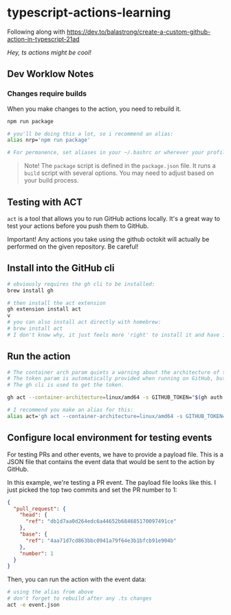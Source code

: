 # typescript-actions-learning

Following along with <https://dev.to/balastrong/create-a-custom-github-action-in-typescript-21ad>

_Hey, ts actions might be cool!_

## Dev Worklow Notes

### Changes require builds

When you make changes to the action, you need to rebuild it.

```bash
npm run package

# you'll be doing this a lot, so i recommend an alias:
alias nrp='npm run package'

# For permanence, set aliases in your ~/.bashrc or wherever your profile is.
```

> Note! The `package` script is defined in the `package.json` file. It runs a `build` script with several options. You may need to adjust based on your build process.

## Testing with ACT
`act` is a tool that allows you to run GitHub actions locally. It's a great way to test your actions before you push them to GitHub.

Important! Any actions you take using the github octokit will actually be performed on the given repository. Be careful!

## Install into the GitHub cli

```bash
# obviously requires the gh cli to be installed:
brew install gh

# then install the act extension
gh extension install act
v
# you can also install act directly with homebrew:
# brew install act
# I don't know why, it just feels more 'right' to install it and have it coexist with gh
```

## Run the action

```bash
# The container arch param quiets a warning about the architecture of the act container on MacOS.
# The token param is automatically provided when running on GitHub, but you need to provide it locally.
# The gh cli is used to get the token.

gh act --container-architecture=linux/amd64 -s GITHUB_TOKEN="$(gh auth token)"

# I recommend you make an alias for this:
alias act='gh act --container-architecture=linux/amd64 -s GITHUB_TOKEN="$(gh auth token)"'
```

## Configure local environment for testing events

For testing PRs and other events, we have to provide a payload file. This is a JSON file that contains the event data that would be sent to the action by GitHub.

In this example, we're testing a PR event. The payload file looks like this. I just picked the top two commits and set the PR number to 1:

```json
{
  "pull_request": {
    "head": {
      "ref": "db1d7aa0d264edc6a44652b684685170097491ce"
    },
    "base": {
      "ref": "4aa71d7cd863bbc0941a79f64e3b1bfcb91e904b"
    },
    "number": 1
  }
}
```

Then, you can run the action with the event data:

```bash
# using the alias from above
# don't forget to rebuild after any .ts changes
act -e event.json
```
